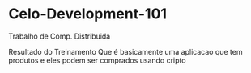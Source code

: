 # Celo-Development-101
Trabalho de Comp. Distribuida

Resultado do Treinamento
Que é basicamente uma aplicacao que tem produtos e eles podem ser comprados usando cripto
